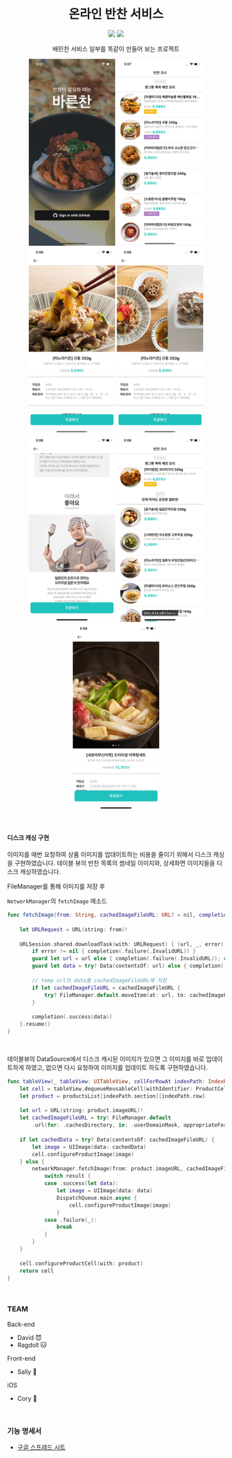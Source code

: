 <h1 align="center">
  온라인 반찬 서비스
</h1>
<p align="center">

<p align="center">
 <img src="https://img.shields.io/badge/platform-iOS-9cf.svg">  <img src="https://img.shields.io/badge/Swift-5.2-orange">
 <p align="center">배민찬 서비스 일부를 똑같이 만들어 보는 프로젝트</p>
</p>

<p align="center">
<img src="https://github.com/corykim0829/sidedish-02/blob/dev/screenshots/screenshot-1.png" width="200px"> <img src="https://github.com/corykim0829/sidedish-02/blob/dev/screenshots/screenshot-2.png" width="200px"> <img src="https://github.com/corykim0829/sidedish-02/blob/dev/screenshots/screenshot-3.png" width="200px"> <img src="https://github.com/corykim0829/sidedish-02/blob/dev/screenshots/screenshot-4.png" width="200px"> <img src="https://github.com/corykim0829/sidedish-02/blob/dev/screenshots/screenshot-5.png" width="200px"> <img src="https://github.com/corykim0829/sidedish-02/blob/dev/screenshots/screenshot-6.png" width="200px"><img src="https://github.com/corykim0829/sidedish-02/blob/dev/screenshots/screenshot-7.png" width="200px">
</p>
<br>

#### 디스크 캐싱 구현

이미지를 매번 요청하여 상품 이미지를 업데이트하는 비용을 줄이기 위해서 디스크 캐싱을 구현하였습니다. 테이블 뷰의 반찬 목록의 썸네일 이미지와, 상세화면 이미지들을 디스크 캐싱하였습니다.

FileManager를 통해 이미지를 저장 후 

`NetworkManager`의 `fetchImage` 메소드

```swift
func fetchImage(from: String, cachedImageFileURL: URL? = nil, completion: @escaping (Result<Data, NetworkErrorCase>) -> Void) {
    
    let URLRequest = URL(string: from)!
    
    URLSession.shared.downloadTask(with: URLRequest) { (url, _, error) in
        if error != nil { completion(.failure(.InvalidURL)) }
        guard let url = url else { completion(.failure(.InvalidURL)); return }
        guard let data = try? Data(contentsOf: url) else { completion(.failure(.InvalidURL)); return }
        
        // temp url의 data를 cachedImageFileURL에 저장
        if let cachedImageFileURL = cachedImageFileURL {
            try? FileManager.default.moveItem(at: url, to: cachedImageFileURL)
        }
        
        completion(.success(data))
    }.resume()
}
```

<br>

테이블뷰의 DataSource에서 디스크 캐시된 이미지가 있으면 그 이미지를 바로 업데이트하게 하였고, 없으면 다시 요청하여 이미지를 업데이트 하도록 구현하였습니다.

```swift
func tableView(_ tableView: UITableView, cellForRowAt indexPath: IndexPath) -> UITableViewCell {
    let cell = tableView.dequeueReusableCell(withIdentifier: ProductCell.identifier, for: indexPath) as! ProductCell
    let product = productsList[indexPath.section][indexPath.row]
    
    let url = URL(string: product.imageURL)!
    let cachedImageFileURL = try! FileManager.default
        .url(for: .cachesDirectory, in: .userDomainMask, appropriateFor: nil, create: true).appendingPathComponent(url.lastPathComponent)
    
    if let cachedData = try? Data(contentsOf: cachedImageFileURL) {
        let image = UIImage(data: cachedData)
        cell.configureProductImage(image)
    } else {
        networkManager.fetchImage(from: product.imageURL, cachedImageFileURL: cachedImageFileURL) { (result) in
            switch result {
            case .success(let data):
                let image = UIImage(data: data)
                DispatchQueue.main.async {
                    cell.configureProductImage(image)
                }
            case .failure(_):
                break
            }
        }
    }
    
    cell.configureProductCell(with: product)
    return cell
}
```

<br>

### TEAM

Back-end
- David 😈
- Ragdoll 🐱

Front-end

- Sally 🐤

iOS

- Cory 🦊

<br>

### 기능 명세서
- [구글 스프레드 시트](https://docs.google.com/spreadsheets/d/1i2-zwmvJfrWQgxuAaOkxmDapg4j7IVDe1kdvXKVM87w/edit#gid=0)

<br>